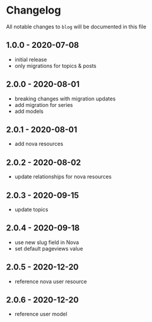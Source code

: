 # Changelog

All notable changes to `blog` will be documented in this file

## 1.0.0 - 2020-07-08

- initial release
- only migrations for topics & posts

## 2.0.0 - 2020-08-01

- breaking changes with migration updates
- add migration for series
- add models

## 2.0.1 - 2020-08-01

- add nova resources

## 2.0.2 - 2020-08-02

- update relationships for nova resources

## 2.0.3 - 2020-09-15

- update topics

## 2.0.4 - 2020-09-18

- use new slug field in Nova
- set default pageviews value

## 2.0.5 - 2020-12-20

- reference nova user resource

## 2.0.6 - 2020-12-20

- reference user model
